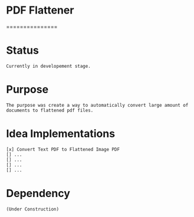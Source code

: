 # PDF Flattener
===============
# Status
	Currently in developement stage.
# Purpose
	The purpose was create a way to automatically convert large amount of documents to flattened pdf files.
# Idea Implementations
	[x] Convert Text PDF to Flattened Image PDF 
	[] ...
	[] ...
	[] ...
	[] ...
# Dependency
	(Under Construction)

